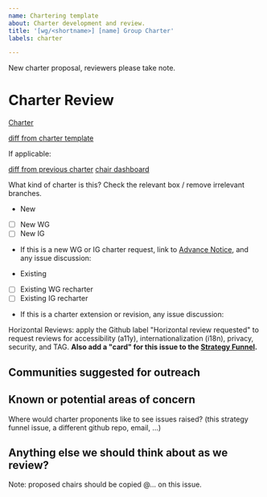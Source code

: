 ```yaml
---
name: Chartering template
about: Charter development and review.
title: '[wg/<shortname>] [name] Group Charter'
labels: charter

---
```


New charter proposal, reviewers please take note.

# Charter Review

[Charter](link)

[diff from charter template](https://services.w3.org/htmldiff?doc1=https://w3c.github.io/charter-drafts/charter-template.html&doc2=link)

If applicable:

[diff from previous charter](https://services.w3.org/htmldiff)
[chair dashboard](https://www.w3.org/PM/Groups/chairboard.html?gid=wg/<shortname>)

What kind of charter is this? Check the relevant box / remove irrelevant branches. 

* New
 - [ ] New WG 
 - [ ] New IG
 - If this is a new WG or IG charter request, link to [Advance Notice](), and any issue discussion: 

* Existing 
 - [ ] Existing WG recharter 
 - [ ] Existing IG recharter
 - If this is a charter extension or revision, any issue discussion:

Horizontal Reviews: apply the Github label "Horizontal review requested" to request reviews for accessibility (a11y), internationalization (i18n), privacy, security, and TAG. **Also add a "card" for this issue to the [Strategy Funnel](https://github.com/orgs/w3c/projects/97/views/2).**

## Communities suggested for outreach

## Known or potential areas of concern

Where would charter proponents like to see issues raised? (this strategy funnel issue, a different github repo, email, ...)

## Anything else we should think about as we review? 

Note: proposed chairs should be copied @... on this issue.
